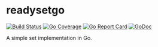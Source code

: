 # readysetgo
[![Build Status](https://github.com/ilmaruk/readysetgo/actions/workflows/main.yml/badge.svg)](https://github.com/ilmaruk/readysetgo/actions/workflows/main.yml/badge.svg)
[![Go Coverage](https://github.com/ilmaruk/readysetgo/wiki/coverage.svg)](https://raw.githack.com/wiki/ilmaruk/readysetgo/coverage.html)
[![Go Report Card](https://goreportcard.com/badge/github.com/ilmaruk/readysetgo)](https://goreportcard.com/report/github.com/ilmaruk/readysetgo)
[![GoDoc](https://godoc.org/github.com/ilmaruk/readysetgo?status.svg)](https://godoc.org/github.com/ilmaruk/readysetgo)

A simple set implementation in Go.
